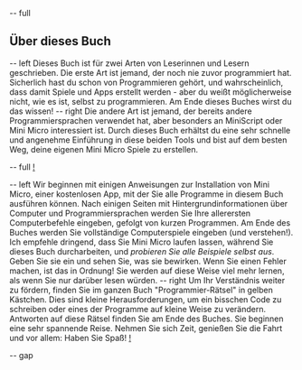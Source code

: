 -- full
## Über dieses Buch

-- left
Dieses Buch ist für zwei Arten von Leserinnen und Lesern geschrieben. Die erste Art ist jemand, der noch nie zuvor programmiert hat. Sicherlich hast du schon von Programmieren gehört, und wahrscheinlich, dass damit Spiele und Apps erstellt werden - aber du weißt möglicherweise nicht, wie es ist, selbst zu programmieren. Am Ende dieses Buches wirst du das wissen!
-- right
Die andere Art ist jemand, der bereits andere Programmiersprachen verwendet hat, aber besonders an MiniScript oder Mini Micro interessiert ist. Durch dieses Buch erhältst du eine sehr schnelle und angenehme Einführung in diese beiden Tools und bist auf dem besten Weg, deine eigenen Mini Micro Spiele zu erstellen.

-- full
[!](p02-computerUsers.png)

-- left
Wir beginnen mit einigen Anweisungen zur Installation von Mini Micro, einer kostenlosen App, mit der Sie alle Programme in diesem Buch ausführen können. Nach einigen Seiten mit Hintergrundinformationen über Computer und Programmiersprachen werden Sie Ihre allerersten Computerbefehle eingeben, gefolgt von kurzen Programmen. Am Ende des Buches werden Sie vollständige Computerspiele eingeben (und verstehen!).
Ich empfehle dringend, dass Sie Mini Micro laufen lassen, während Sie dieses Buch durcharbeiten, und *probieren Sie alle Beispiele selbst aus*. Geben Sie sie ein und sehen Sie, was sie bewirken. Wenn Sie einen Fehler machen, ist das in Ordnung! Sie werden auf diese Weise viel mehr lernen, als wenn Sie nur darüber lesen würden.
-- right
Um Ihr Verständnis weiter zu fördern, finden Sie im ganzen Buch "Programmier-Rätsel" in gelben Kästchen. Dies sind kleine Herausforderungen, um ein bisschen Code zu schreiben oder eines der Programme auf kleine Weise zu verändern. Antworten auf diese Rätsel finden Sie am Ende des Buches.
Sie beginnen eine sehr spannende Reise. Nehmen Sie sich Zeit, genießen Sie die Fahrt und vor allem: Haben Sie Spaß!
[!](p02-reader.png)

-- gap